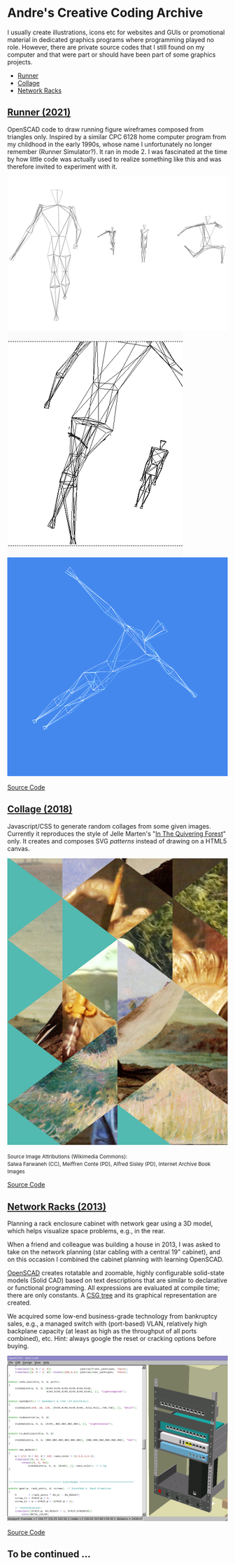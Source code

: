 # Andre's Creative Coding Archive

I usually create illustrations, icons etc for websites and GUIs or promotional material
in dedicated graphics programs where programming played no role.
However, there are private source codes that I still found on my computer
and that were part or should have been part of some graphics projects.

- [Runner](#runner-2021)
- [Collage](#collage-2018)
- [Network Racks](#network-racks-2013)



## [Runner (2021)](./runner/)

OpenSCAD code to draw running figure wireframes composed from triangles only.
Inspired by a similar CPC 6128 home computer program from my childhood in the early 1990s, 
whose name I unfortunately no longer remember (Runner Simulator?). 
It ran in mode 2. I was fascinated at the time by how little code was actually used to realize something 
like this and was therefore invited to experiment with it.

![Runner Sample 1](runner/runner1.png)
![Runner Sample 2](runner/runner2.png)
![Runner Sample 3](runner/runner3.png)

[Source Code](./runner/)



## [Collage (2018)](./collage/)

Javascript/CSS to generate random collages from some given images.
Currently it reproduces the style of Jelle Marten's "[In The Quivering Forest](https://www.google.com/search?q=Jelle+Martens+%22In+The+Quivering+Forest%22&tbm=isch)" only. 
It creates and composes SVG _patterns_ instead of drawing on a HTML5 canvas.

![Example](collage/example.jpg)

<small>Source Image Attributions (Wikimedia Commons):  
Salwa Farwaneh (CC), Meiffren Conte (PD), Alfred Sisley (PD), Internet Archive Book Images</small>

[Source Code](./collage/)



## [Network Racks (2013)](https://github.com/andre-st/network-racks)

Planning a rack enclosure cabinet with network gear using a 3D model, 
which helps visualize space problems, e.g., in the rear. 

When a friend and colleague was building a house in 2013, 
I was asked to take on the network planning (star cabling with a central 19" cabinet),
and on this occasion I combined the cabinet planning with learning OpenSCAD. 

[OpenSCAD](http://www.openscad.org/) creates rotatable and zoomable, highly configurable solid-state models (Solid CAD) 
based on text descriptions that are similar to declarative or functional programming. 
All expressions are evaluated at compile time; there are only constants. 
A [CSG tree](https://de.wikipedia.org/wiki/Constructive_Solid_Geometry) and its graphical representation are created.

We acquired some low-end business-grade technology from bankruptcy sales, 
e.g., a managed switch with (port-based) VLAN, 
relatively high backplane capacity (at least as high as the throughput of all ports combined), etc. 
Hint: always google the reset or cracking options before buying.

![Rack Sample](netrack/screen-20130828.png)

[Source Code](./netrack/)



## To be continued ...


